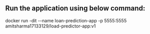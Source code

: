 ## Run the application using below command:

docker run -dit --name loan-prediction-app  -p  5555:5555    amitsharma17133129/load-predictor-app:v1